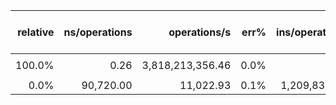 | relative |       ns/operations |        operations/s |    err% |  ins/operations | bra/operations |   miss% |     total | Expression templates benchmark
|---------:|--------------------:|--------------------:|--------:|----------------:|---------------:|--------:|----------:|:-------------------------------
|   100.0% |                0.26 |    3,818,213,356.46 |    0.0% |            2.00 |           0.00 |    0.0% |      0.00 | `expression templates`
|     0.0% |           90,720.00 |           11,022.93 |    0.1% |    1,209,834.00 |     134,676.00 |    1.6% |      0.00 | `normal`
